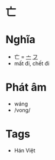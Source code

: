 # 亡

# Nghĩa
* 亡 = [亠](亠.md) [フ](フ.md)
* mất đi, chết đi

# Phát âm
* wáng
*  /vong/

# Tags
* Hán Việt

